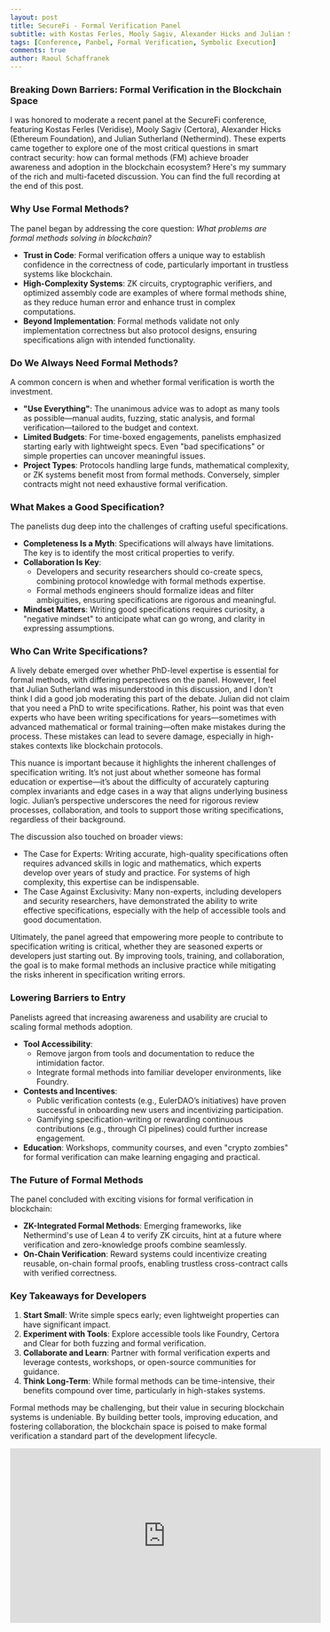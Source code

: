 ```yaml
---
layout: post
title: SecureFi - Formal Verification Panel
subtitle: with Kostas Ferles, Mooly Sagiv, Alexander Hicks and Julian Sutherland
tags: [Conference, Panbel, Formal Verification, Symbolic Execution]
comments: true
author: Raoul Schaffranek
---
```


### Breaking Down Barriers: Formal Verification in the Blockchain Space

I was honored to moderate a recent panel at the SecureFi conference, featuring Kostas Ferles (Veridise), Mooly Sagiv (Certora), Alexander Hicks (Ethereum Foundation), and Julian Sutherland (Nethermind). These experts came together to explore one of the most critical questions in smart contract security: how can formal methods (FM) achieve broader awareness and adoption in the blockchain ecosystem? Here's my summary of the rich and multi-faceted discussion. You can find the full recording at the end of this post.


### Why Use Formal Methods?

The panel began by addressing the core question: *What problems are formal methods solving in blockchain?*

- **Trust in Code**: Formal verification offers a unique way to establish confidence in the correctness of code, particularly important in trustless systems like blockchain.
- **High-Complexity Systems**: ZK circuits, cryptographic verifiers, and optimized assembly code are examples of where formal methods shine, as they reduce human error and enhance trust in complex computations.
- **Beyond Implementation**: Formal methods validate not only implementation correctness but also protocol designs, ensuring specifications align with intended functionality.

### Do We Always Need Formal Methods?

A common concern is when and whether formal verification is worth the investment.

- **"Use Everything"**: The unanimous advice was to adopt as many tools as possible—manual audits, fuzzing, static analysis, and formal verification—tailored to the budget and context.
- **Limited Budgets**: For time-boxed engagements, panelists emphasized starting early with lightweight specs. Even "bad specifications" or simple properties can uncover meaningful issues. 
- **Project Types**: Protocols handling large funds, mathematical complexity, or ZK systems benefit most from formal methods. Conversely, simpler contracts might not need exhaustive formal verification.

### What Makes a Good Specification?

The panelists dug deep into the challenges of crafting useful specifications.

- **Completeness Is a Myth**: Specifications will always have limitations. The key is to identify the most critical properties to verify.
- **Collaboration Is Key**:
  - Developers and security researchers should co-create specs, combining protocol knowledge with formal methods expertise.
  - Formal methods engineers should formalize ideas and filter ambiguities, ensuring specifications are rigorous and meaningful.
- **Mindset Matters**: Writing good specifications requires curiosity, a "negative mindset" to anticipate what can go wrong, and clarity in expressing assumptions.

### Who Can Write Specifications?

A lively debate emerged over whether PhD-level expertise is essential for formal methods, with differing perspectives on the panel. However, I feel that Julian Sutherland was misunderstood in this discussion, and I don't think I did a good job moderating this part of the debate. Julian did not claim that you need a PhD to write specifications. Rather, his point was that even experts who have been writing specifications for years—sometimes with advanced mathematical or formal training—often make mistakes during the process. These mistakes can lead to severe damage, especially in high-stakes contexts like blockchain protocols.

This nuance is important because it highlights the inherent challenges of specification writing. It’s not just about whether someone has formal education or expertise—it’s about the difficulty of accurately capturing complex invariants and edge cases in a way that aligns underlying business logic. Julian’s perspective underscores the need for rigorous review processes, collaboration, and tools to support those writing specifications, regardless of their background.

The discussion also touched on broader views:

- The Case for Experts: Writing accurate, high-quality specifications often requires advanced skills in logic and mathematics, which experts develop over years of study and practice. For systems of high complexity, this expertise can be indispensable.
- The Case Against Exclusivity: Many non-experts, including developers and security researchers, have demonstrated the ability to write effective specifications, especially with the help of accessible tools and good documentation.

Ultimately, the panel agreed that empowering more people to contribute to specification writing is critical, whether they are seasoned experts or developers just starting out. By improving tools, training, and collaboration, the goal is to make formal methods an inclusive practice while mitigating the risks inherent in specification writing errors.

### Lowering Barriers to Entry

Panelists agreed that increasing awareness and usability are crucial to scaling formal methods adoption.

- **Tool Accessibility**: 
  - Remove jargon from tools and documentation to reduce the intimidation factor.
  - Integrate formal methods into familiar developer environments, like Foundry.
- **Contests and Incentives**:
  - Public verification contests (e.g., EulerDAO’s initiatives) have proven successful in onboarding new users and incentivizing participation.
  - Gamifying specification-writing or rewarding continuous contributions (e.g., through CI pipelines) could further increase engagement.
- **Education**: Workshops, community courses, and even "crypto zombies" for formal verification can make learning engaging and practical.

### The Future of Formal Methods

The panel concluded with exciting visions for formal verification in blockchain:

- **ZK-Integrated Formal Methods**: Emerging frameworks, like Nethermind's use of Lean 4 to verify ZK circuits, hint at a future where verification and zero-knowledge proofs combine seamlessly.
- **On-Chain Verification**: Reward systems could incentivize creating reusable, on-chain formal proofs, enabling trustless cross-contract calls with verified correctness.

### Key Takeaways for Developers

1. **Start Small**: Write simple specs early; even lightweight properties can have significant impact.
2. **Experiment with Tools**: Explore accessible tools like Foundry, Certora and Clear for both fuzzing and formal verification.
3. **Collaborate and Learn**: Partner with formal verification experts and leverage contests, workshops, or open-source communities for guidance.
4. **Think Long-Term**: While formal methods can be time-intensive, their benefits compound over time, particularly in high-stakes systems.

Formal methods may be challenging, but their value in securing blockchain systems is undeniable. By building better tools, improving education, and fostering collaboration, the blockchain space is poised to make formal verification a standard part of the development lifecycle.

<iframe width="560" height="315" src="https://www.youtube.com/embed/TIu_AFkPd8c?si=QUpSpqFLl4Kw6Y1V" title="YouTube video player" frameborder="0" allow="accelerometer; autoplay; clipboard-write; encrypted-media; gyroscope; picture-in-picture; web-share" referrerpolicy="strict-origin-when-cross-origin" allowfullscreen></iframe>